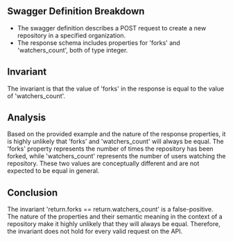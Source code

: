 ## Swagger Definition Breakdown
- The swagger definition describes a POST request to create a new repository in a specified organization.
- The response schema includes properties for 'forks' and 'watchers_count', both of type integer.

## Invariant
The invariant is that the value of 'forks' in the response is equal to the value of 'watchers_count'.

## Analysis
Based on the provided example and the nature of the response properties, it is highly unlikely that 'forks' and 'watchers_count' will always be equal. The 'forks' property represents the number of times the repository has been forked, while 'watchers_count' represents the number of users watching the repository. These two values are conceptually different and are not expected to be equal in general.

## Conclusion
The invariant 'return.forks == return.watchers_count' is a false-positive. The nature of the properties and their semantic meaning in the context of a repository make it highly unlikely that they will always be equal. Therefore, the invariant does not hold for every valid request on the API.
